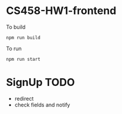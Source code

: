 # CS458-HW1-frontend

To build
```
npm run build
```

To run
```
npm run start
```

# SignUp TODO

* redirect
* check fields and notify